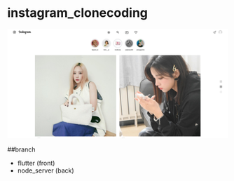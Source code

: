 # instagram_clonecoding
![](./images/insta.PNG)

##branch
  - flutter (front)
  - node_server (back)
